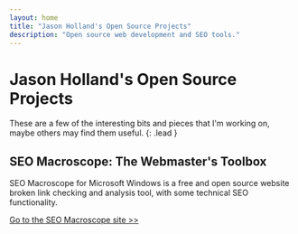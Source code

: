 ```yaml
---
layout: home
title: "Jason Holland's Open Source Projects"
description: "Open source web development and SEO tools."
---
```


# Jason Holland's Open Source Projects

These are a few of the interesting bits and pieces that I'm working on, maybe others may find them useful.
{: .lead }

## SEO Macroscope: The Webmaster's Toolbox

SEO Macroscope for Microsoft Windows is a free and open source website broken link checking and analysis tool, with some technical SEO functionality.

[Go to the SEO Macroscope site &gt;&gt;](https://nazuke.github.io/SEOMacroscope/)
